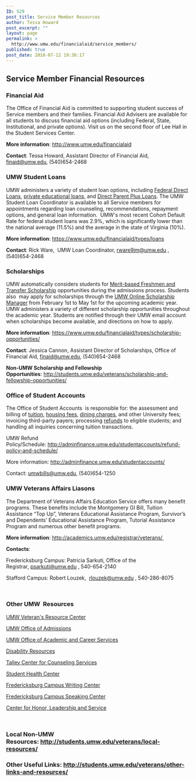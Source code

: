 ```yaml
---
ID: 529
post_title: Service Member Resources
author: Tessa Howard
post_excerpt: ""
layout: page
permalink: >
  http://www.umw.edu/financialaid/service_members/
published: true
post_date: 2018-07-12 19:36:17
---
```

<h2>Service Member Financial Resources</h2>
<h3>Financial Aid</h3>
The Office of Financial Aid is committed to supporting student success of Service members and their families. Financial Aid Advisers are available for all students to discuss financial aid options (including Federal, State, Institutional, and private options). Visit us on the second floor of Lee Hall in the Student Services Center.

<strong>More information</strong>: <a href="http://www.umw.edu/financialaid">http://www.umw.edu/financialaid</a>

<strong>Contact</strong>: Tessa Howard, Assistant Director of Financial Aid, finaid@umw.edu, (540)654-2468
<h3></h3>
<h3>UMW Student Loans</h3>
UMW administers a variety of student loan options, including <a href="http://www.umw.edu/financialaid/types/loans/student-loans/">Federal Direct Loans</a>, <a href="http://www.umw.edu/financialaid/types/loans/private/">private educational loans,</a> and <a href="http://www.umw.edu/financialaid/types/loans/parent-plus-loan/">Direct Parent Plus Loans</a>. The UMW Student Loan Coordinator is available to all Service members for appointments regarding loan counseling, recommendations, repayment options, and general loan information.  UMW's most recent Cohort Default Rate for federal student loans was 2.9%, which is significantly lower than the national average (11.5%) and the average in the state of Virginia (10%).

<strong>More information</strong>: <a href="https://www.umw.edu/financialaid/types/loans">https://www.umw.edu/financialaid/types/loans</a>

<strong>Contact</strong>: Rick Ware,  UMW Loan Coordinator, rware9jm@umw.edu , (540)654-2468
<h3></h3>
<h3>Scholarships</h3>
UMW automatically considers students for <a href="http://www.umw.edu/admissions/undergraduate/checklist/firstyear-scholarships/">Merit-based Freshmen and Transfer Scholarship</a> opportunities during the admissions process. Students also  may apply for scholarships through the <a href="https://umw.scholarships.ngwebsolutions.com/CMXAdmin/Cmx_Content.aspx?cpId=886">UMW Online Scholarship Manager</a> from February 1st to May 1st for the upcoming academic year. UMW administers a variety of different scholarship opportunities throughout the academic year. Students are notified through their UMW email account when scholarships become available, and directions on how to apply.

<strong>More information</strong>: <a href="https://www.umw.edu/financialaid/types/scholarship-opportunities/">https://www.umw.edu/financialaid/types/scholarship-opportunities/</a>

<strong>Contact</strong>: Jessica Cannon, Assistant Director of Scholarships, Office of Financial Aid, finaid@umw.edu, (540)654-2468

<strong>Non-UMW Scholarship and Fellowship Opportunities</strong>: <a href="http://students.umw.edu/veterans/scholarship-and-fellowship-opportunities/">http://students.umw.edu/veterans/scholarship-and-fellowship-opportunities/</a>
<h3></h3>
<h3>Office of Student Accounts</h3>
The Office of Student Accounts  is responsible for: the assessment and billing of <a href="http://adminfinance.umw.edu/studentaccounts/tuition-and-fees/">tuition</a>, <a href="http://adminfinance.umw.edu/studentaccounts/room-and-board/upcoming-room-rates-2018-19/">housing fees</a>, <a href="http://adminfinance.umw.edu/studentaccounts/room-and-board/dining-rates-2018-19/">dining charges</a>, and other University fees; invoicing third-party payers; processing <a href="http://adminfinance.umw.edu/studentaccounts/refund-policy-and-schedule/">refunds</a> to eligible students; and handling all inquiries concerning tuition transactions.

UMW Refund Policy/Schedule: <a href="http://adminfinance.umw.edu/studentaccounts/refund-policy-and-schedule/">http://adminfinance.umw.edu/studentaccounts/refund-policy-and-schedule/</a>

More information: http://adminfinance.umw.edu/studentaccounts/

Contact: umwbills@umw.edu, (540)654-1250
<h3></h3>
<h3>UMW Veterans Affairs Liasons</h3>
The Department of Veterans Affairs Education Service offers many benefit programs. These benefits include the Montgomery GI Bill, Tuition Assistance “Top Up”, Veterans Educational Assistance Program, Survivor’s and Dependents’ Educational Assistance Program, Tutorial Assistance Program and numerous other benefit programs.

<strong>More information</strong>: <a href="http://academics.umw.edu/registrar/veterans/">http://academics.umw.edu/registrar/veterans/ </a>

<strong>Contacts</strong>:

Fredericksburg Campus: Patricia Sarkuti, Office of the Registrar, <a href="mailto:psarkuti@umw.edu">psarkuti@umw.edu , </a>540-654-2140

Stafford Campus: Robert Louzek,  <a href="mailto:rlouzek@umw.edu">rlouzek@umw.edu</a> , 540-286-8075

&nbsp;
<h3>Other UMW  Resources</h3>
<a href="http://students.umw.edu/veterans/veterans-resource-center/">UMW Veteran's Resource Center</a>

<a href="http://www.umw.edu/admissions/">UMW Office of Admissions</a>

<a href="http://academics.umw.edu/academicservices/">UMW Office of Academic and Career Services</a>

<a href="http://academics.umw.edu/disability/how-to-register/documentation-guidelines/learning-disabilities/">Disability Resources</a>

<a href="http://students.umw.edu/counseling/">Talley Center for Counseling Services</a>

<a href="http://students.umw.edu/healthcenter/">Student Health Center</a>

<a href="http://academics.umw.edu/writing-fredericksburg/about-the-writing-center/">Fredericksburg Campus Writing Center</a>

<a href="http://academics.umw.edu/speaking/speaking-center/">Fredericksburg Campus Speaking Center</a>

<a href="http://students.umw.edu/veterans/university-resources/The%20Center%20for%20Honor,%20Leadership,%20and%20Service%20is%20located%20on%20the%20lower%20level%20of%20Seacobeck%20Hall.%20We%20encourage%20you%20to%20come%20by%20the%20Center%20to%20learn%20more%20about%20our%20programs%20and%20services.%20You%20can%20also%20reach%20us%20by%20phone%20at%20540-654-2272%20or%20by%20email%20at%20chls@umw.edu.">Center for Honor, Leadership and Service</a>

&nbsp;
<h3>Local Non-UMW Resources: <a href="http://students.umw.edu/veterans/local-resources/">http://students.umw.edu/veterans/local-resources/</a></h3>
<h3>Other Useful Links: <a href="http://students.umw.edu/veterans/other-links-and-resources/">http://students.umw.edu/veterans/other-links-and-resources/</a></h3>